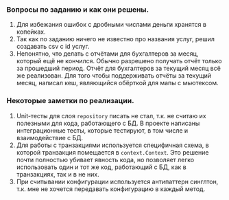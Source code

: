 ### Вопросы по заданию и как они решены.

1. Для избежания ошибок с дробными числами деньги хранятся в копейках.
2. Так как по заданию ничего не известно про названия услуг, решил создавать csv с id услуг.
3. Непонятно, что делать с отчётами для бухгалтеров за месяц, который ещё не кончился. Обычно разрешено получать отчёт только за прошедший период. Отчёт для бухгалтеров за текущий месяц всё же реализован. Для того чтобы поддерживать отчёты за текущий месяц, написал кеш, являющийся обёрткой для мапы с мьютексом.

### Некоторые заметки по реализации.
1. Unit-тесты для слоя `repository` писать не стал, т.к. не считаю их полезными для кода, работающего с БД. В проекте написаны интеграционные тесты, которые тестируют, в том числе и взаимодействие с БД.
2. Для работы с транзакциями используется специфичная схема, в которой транзакция помещается в `context.Context`. Это решение почти полностью убивает явность кода, но позволяет легко использовать один и тот же код, работающий с БД, как в транзакциях, так и в не них.
3. При считывании конфигурации используется антипаттерн синглтон, т.к. мне не хочется передавать конфигурацию в каждый метод.
